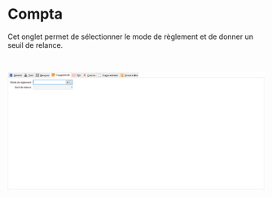 # Compta

Cet onglet permet de sélectionner le mode de règlement et de donner 
 un seuil de relance.


 


![](OngletComptabilite.png)


 



